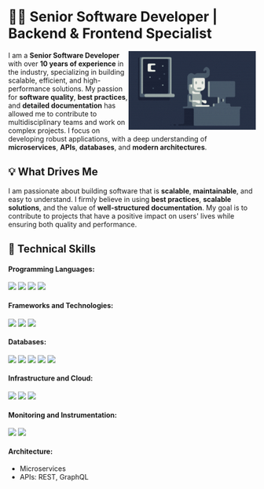 # 👨‍💻 **Senior Software Developer | Backend & Frontend Specialist**

<img src="https://raw.githubusercontent.com/AVS1508/AVS1508/master/assets/Night-Coding.gif" align="right" height="160px" />

I am a **Senior Software Developer** with over **10 years of experience** in the industry, specializing in building scalable, efficient, and high-performance solutions. My passion for **software quality**, **best practices**, and **detailed documentation** has allowed me to contribute to multidisciplinary teams and work on complex projects. I focus on developing robust applications, with a deep understanding of **microservices**, **APIs**, **databases**, and **modern architectures**.


## 💡 **What Drives Me**

I am passionate about building software that is **scalable**, **maintainable**, and easy to understand. I firmly believe in using **best practices**, **scalable solutions**, and the value of **well-structured documentation**. My goal is to contribute to projects that have a positive impact on users' lives while ensuring both quality and performance.

## 🔧 **Technical Skills**

#### **Programming Languages:**
<div>
  <img src="https://img.shields.io/badge/Python-FFD43B?style=for-the-badge&logo=python&logoColor=blue" />
  <img src="https://img.shields.io/badge/JavaScript-323330?style=for-the-badge&logo=javascript&logoColor=F7DF1E" />
  <img src="https://img.shields.io/badge/TypeScript-007ACC?style=for-the-badge&logo=typescript&logoColor=white" />
  <img src="https://img.shields.io/badge/Go-00ADD8?style=for-the-badge&logo=go&logoColor=white" />  
</div>

#### **Frameworks and Technologies:**
<div>
  <img src="https://img.shields.io/badge/Django-092E20?style=for-the-badge&logo=django&logoColor=green" />
  <img src="https://img.shields.io/badge/django%20rest-ff1709?style=for-the-badge&logo=django&logoColor=white" />
  <img src="https://img.shields.io/badge/Flask-000000?style=for-the-badge&logo=flask&logoColor=white" />
</div>

#### **Databases:**
<div>
  <img src="https://img.shields.io/badge/PostgreSQL-316192?style=for-the-badge&logo=postgresql&logoColor=white" />
  <img src="https://img.shields.io/badge/redis-%23DD0031.svg?&style=for-the-badge&logo=redis&logoColor=white" />
  <img src="https://img.shields.io/badge/Sqlite-003B57?style=for-the-badge&logo=sqlite&logoColor=white" />
  <img src="https://img.shields.io/badge/MySQL-005C84?style=for-the-badge&logo=mysql&logoColor=white" />
  <img src="https://img.shields.io/badge/Elastic_Search-005571?style=for-the-badge&logo=elasticsearch&logoColor=white" />
</div>

#### **Infrastructure and Cloud:**
<div>
  <img src="https://img.shields.io/badge/Amazon_AWS-FF9900?style=for-the-badge&logo=amazonaws&logoColor=white" />
  <img src="https://img.shields.io/badge/Docker-2CA5E0?style=for-the-badge&logo=docker&logoColor=white" />
  <img src="https://img.shields.io/badge/Vercel-000000?style=for-the-badge&logo=vercel&logoColor=white" />
</div>

#### **Monitoring and Instrumentation:**
<div>
  <img src="https://img.shields.io/badge/Sentry-black?style=for-the-badge&logo=Sentry&logoColor=#362D59" />
  <img src="https://img.shields.io/badge/DATADOG-632CA6?style=for-the-badge&logo=datadog&logoColor=white" />
</div>

#### **Architecture:**
- Microservices
- APIs: REST, GraphQL
